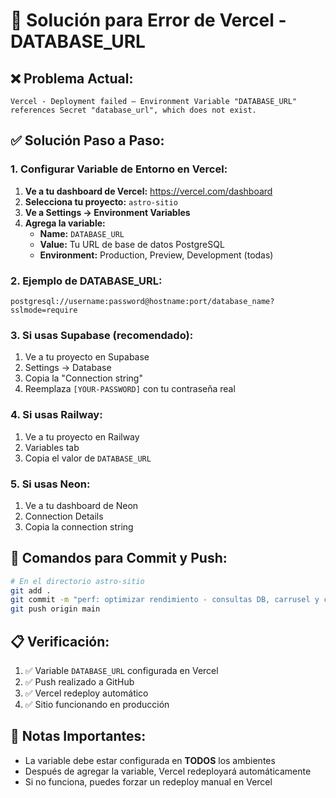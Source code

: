 # 🚀 Solución para Error de Vercel - DATABASE_URL

## ❌ **Problema Actual:**
```
Vercel - Deployment failed — Environment Variable "DATABASE_URL" references Secret "database_url", which does not exist.
```

## ✅ **Solución Paso a Paso:**

### **1. Configurar Variable de Entorno en Vercel:**

1. **Ve a tu dashboard de Vercel:** https://vercel.com/dashboard
2. **Selecciona tu proyecto:** `astro-sitio`
3. **Ve a Settings → Environment Variables**
4. **Agrega la variable:**
   - **Name:** `DATABASE_URL`
   - **Value:** Tu URL de base de datos PostgreSQL
   - **Environment:** Production, Preview, Development (todas)

### **2. Ejemplo de DATABASE_URL:**
```
postgresql://username:password@hostname:port/database_name?sslmode=require
```

### **3. Si usas Supabase (recomendado):**
1. Ve a tu proyecto en Supabase
2. Settings → Database
3. Copia la "Connection string" 
4. Reemplaza `[YOUR-PASSWORD]` con tu contraseña real

### **4. Si usas Railway:**
1. Ve a tu proyecto en Railway
2. Variables tab
3. Copia el valor de `DATABASE_URL`

### **5. Si usas Neon:**
1. Ve a tu dashboard de Neon
2. Connection Details
3. Copia la connection string

## 🔧 **Comandos para Commit y Push:**

```bash
# En el directorio astro-sitio
git add .
git commit -m "perf: optimizar rendimiento - consultas DB, carrusel y carrito"
git push origin main
```

## 📋 **Verificación:**
1. ✅ Variable `DATABASE_URL` configurada en Vercel
2. ✅ Push realizado a GitHub
3. ✅ Vercel redeploy automático
4. ✅ Sitio funcionando en producción

## 🚨 **Notas Importantes:**
- La variable debe estar configurada en **TODOS** los ambientes
- Después de agregar la variable, Vercel redeployará automáticamente
- Si no funciona, puedes forzar un redeploy manual en Vercel










